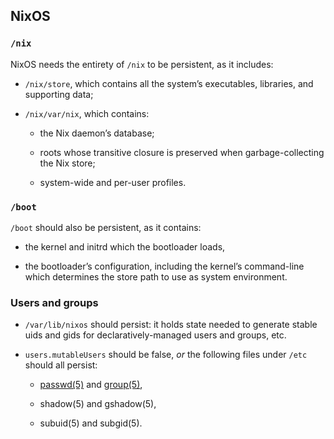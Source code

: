 ## NixOS

### `/nix`

NixOS needs the entirety of `/nix` to be persistent, as it includes:

- `/nix/store`, which contains all the system’s executables, libraries, and supporting data;

- `/nix/var/nix`, which contains:
  - the Nix daemon’s database;

  - roots whose transitive closure is preserved when garbage-collecting the Nix store;

  - system-wide and per-user profiles.

### `/boot`

`/boot` should also be persistent, as it contains:

- the kernel and initrd which the bootloader loads,

- the bootloader’s configuration, including the kernel’s command-line which determines the store path to use as system environment.

### Users and groups

- `/var/lib/nixos` should persist: it holds state needed to generate stable uids and gids for declaratively-managed users and groups, etc.

- `users.mutableUsers` should be false, _or_ the following files under `/etc` should all persist:
  - [passwd(5)](https://man.archlinux.org/man/passwd.5) and [group(5)](https://man.archlinux.org/man/group.5),

  - shadow(5) and gshadow(5),

  - subuid(5) and subgid(5).

